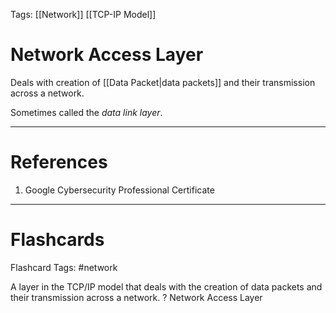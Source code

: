 Tags: [[Network]] [[TCP-IP Model]]
# Network Access Layer

Deals with creation of [[Data Packet|data packets]] and their transmission across a network.

Sometimes called the *data link layer*.

---
# References

1. Google Cybersecurity Professional Certificate

---
# Flashcards

Flashcard Tags: #network 

A layer in the TCP/IP model that deals with the creation of data packets and their transmission across a network.
?
Network Access Layer